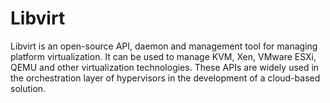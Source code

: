 # Libvirt

Libvirt is an open-source API, daemon and management tool for managing
platform virtualization. It can be used to manage KVM, Xen, VMware
ESXi, QEMU and other virtualization technologies. These APIs are
widely used in the orchestration layer of hypervisors in the
development of a cloud-based solution. 
